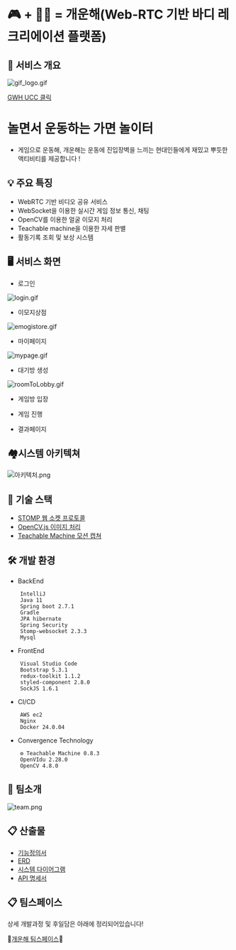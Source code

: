 
# 🎮 + 🤸‍♀️ = 개운해(Web-RTC 기반 바디 레크리에이션 플랫폼)


## 🌟 서비스 개요

![gif_logo.gif](./gif_logo.gif)

[GWH UCC 클릭](https://youtube/Wdtb7Ek3Li4)

# 놀면서 운동하는 가면 놀이터
- 게임으로 운동해, 개운해는 운동에 진입장벽을 느끼는 현대인들에게 재밌고 뿌듯한 액티비티를 제공합니다 !



## 💡 주요 특징

- WebRTC 기반 비디오 공유 서비스
- WebSocket을 이용한 실시간 게임 정보 통신, 채팅
- OpenCV를 이용한 얼굴 이모지 처리
- Teachable machine을 이용한 자세 판별
- 활동기록 조회 및 보상 시스템



## 🖥️ 서비스 화면



- 로그인

![login.gif](./login.gif)

- 이모지상점

![emogistore.gif](./emogistore.gif)

- 마이페이지

![mypage.gif](./mypage.gif)

- 대기방 생성

![roomToLobby.gif](./roomToLobby.gif)

- 게임방 입장

- 게임 진행

- 결과페이지

## 🏘️시스템 아키텍쳐

![아키텍처.png](./아키텍처.png)

## 📡 기술 스택
- [STOMP 웹 소켓 프로토콜](../readme/websocket.md)
- [OpenCV.js 이미지 처리](../readme/opencv.md)
- [Teachable Machine 모션 캡쳐](../readme/teachablemachine.md)




## 🛠️ 개발 환경


- BackEnd
```
    IntelliJ
    Java 11
    Spring boot 2.7.1
    Gradle
    JPA hibernate
    Spring Security
    Stomp-websocket 2.3.3
    Mysql
```
    

- FrontEnd
    
```
    Visual Studio Code
    Bootstrap 5.3.1
    redux-toolkit 1.1.2
    styled-component 2.8.0
    SockJS 1.6.1
```
    
- CI/CD
    
```
    AWS ec2
    Nginx
    Docker 24.0.04
```
    
- Convergence Technology
    
```
    ⚙ Teachable Machine 0.8.3
    OpenVIdu 2.28.0
    OpenCV 4.8.0
```

## 🤝 팀소개
![team.png](./team.png)

## 📋 산출물
- [기능정의서](../readme/result/기능정의서.md)
- [ERD](../readme/result/erd.md)
- [시스템 다이어그램](../readme/result/diagram.md)
- [API 명세서](../readme/result/api.md)

## 📋 팀스페이스

상세 개발과정 및 후일담은 아래에 정리되어있습니다!

🚀[개운해 팀스페이스](https://www.notion.so/e803aff4b5e941beaae98885e5b8dbc4?pvs=21)🚀
